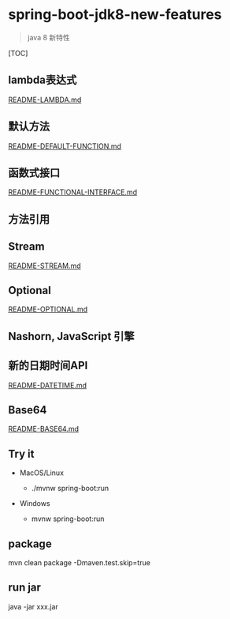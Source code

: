 # spring-boot-jdk8-new-features

> java 8 新特性

[TOC]

## lambda表达式

[README-LAMBDA.md](README-LAMBDA.md)

## 默认方法
[README-DEFAULT-FUNCTION.md](README-DEFAULT-FUNCTION.md)

## 函数式接口
[README-FUNCTIONAL-INTERFACE.md](README-FUNCTIONAL-INTERFACE.md)

## 方法引用

## Stream
[README-STREAM.md](README-STREAM.md)

## Optional
[README-OPTIONAL.md](README-OPTIONAL.md)

## Nashorn, JavaScript 引擎

## 新的日期时间API
[README-DATETIME.md](README-DATETIME.md)

## Base64
[README-BASE64.md](README-BASE64.md)

## Try it

* MacOS/Linux
    * ./mvnw spring-boot:run

* Windows
    * mvnw spring-boot:run

## package

mvn clean package -Dmaven.test.skip=true

## run jar

java -jar xxx.jar

